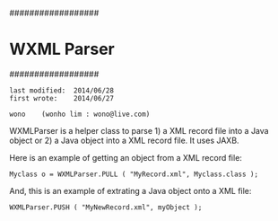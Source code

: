 ##################
#  WXML Parser  #
##################

    last modified:  2014/06/28
    first wrote:    2014/06/27

    wono    (wonho lim : wono@live.com)
    
WXMLParser is a helper class to parse 1) a XML record file into a Java 
object or 2) a Java object into a XML record file. It uses JAXB.

Here is an example of getting an object from a XML record file:
    
    Myclass o = WXMLParser.PULL ( "MyRecord.xml", Myclass.class );

And, this is an example of extrating a Java object onto a XML file:

    WXMLParser.PUSH ( "MyNewRecord.xml", myObject );
